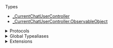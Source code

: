 <summary>Types</summary>

  - [\_CurrentChatUserController](/_CurrentChatUserController)
  - [\_CurrentChatUserController.ObservableObject](/_CurrentChatUserController.ObservableObject)

</details>

<details>
<summary>Protocols</summary>

  - [CurrentChatUserControllerDelegate](/CurrentChatUserControllerDelegate)
  - [\_CurrentChatUserControllerDelegate](/_CurrentChatUserControllerDelegate)

</details>

<details>
<summary>Global Typealiases</summary>

  - [CurrentChatUserController](/CurrentChatUserController)

</details>

<details>
<summary>Extensions</summary>

  - [CurrentChatUserController](/CurrentChatUserController)
  - [\_ChatClient](/_ChatClient)

</details>
